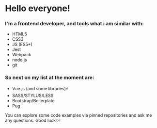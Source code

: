 # Hello everyone!
### I'm a frontend developer, and tools what i am similar with: 
- HTML5
- CSS3
- JS (ES5+)
- Jest
- Webpack
- node.js
- git

### So next on my list at the moment are:
- Vue.js (and some libraries)⚡
- SASS/STYLUS/LESS
- Bootstrap/Boilerplate
- Pug

You can explore some code examples via pinned repositories and ask me any questions. Good luck✨!

